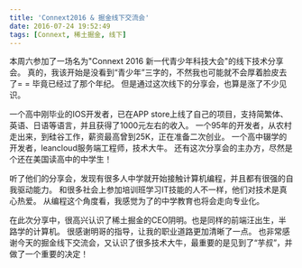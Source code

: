 ```yaml
---
title: 'Connext2016 & 掘金线下交流会'
date: 2016-07-24 19:52:49
tags: [Connext, 稀土掘金, 线下]
---
```

本周六参加了一场名为"Connext 2016 新一代青少年科技大会"的线下技术分享会。
真的，我该开始是没看到“青少年”三字的，不然我也可能就不会厚着脸皮去了= = 毕竟已经过了那个年纪。
但是通过这次线下的分享会，也算是涨了不少见识。

一个高中刚毕业的IOS开发者，已在APP store上线了自己的项目，支持简繁体、英语、日语等语言，并且获得了1000元左右的收入。
一个95年的开发者，从农村走出来，到硅谷工作，薪资最高曾到25K，正在准备二次创业。
一个高中辍学的开发者，leancloud服务端工程师，技术大牛。
还有这次分享会的主办方，尽然是个还在美国读高中的中学生！

听了他们的分享会，发现有很多人中学就开始接触计算机编程，并且都有很强的自我驱动能力。
和很多社会上参加培训班学习IT技能的人不一样，他们对技术是真心热爱。
从编程这个角度看，我感觉为了的中学教育也将会走向专业化。

在此次分享中，很高兴认识了稀土掘金的CEO阴明。也是同样的前端汪出生，半路学的计算机。
很感谢明哥的指导，让我的职业道路更加清晰了一点。
也非常感谢今天的掘金线下交流会，又认识了很多技术大牛，最重要的是见到了“芋叔”，并做了一个重要的决定！
